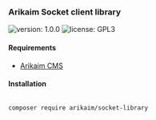 ### Arikaim Socket client library 
![version: 1.0.0](https://img.shields.io/github/release/arikaim/socket-library.svg)
![license: GPL3](https://img.shields.io/badge/License-GPLv3-blue.svg)


#### Requirements 
  * [Arikaim CMS](https://github.com/arikaim/arikaim)
  

#### Installation

```sh

composer require arikaim/socket-library

```
